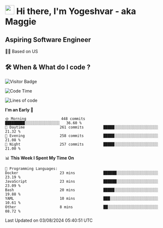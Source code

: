 <h1><img src="https://emojis.slackmojis.com/emojis/images/1531849430/4246/blob-sunglasses.gif?1531849430" width="30"/> Hi there, I'm Yogeshvar - aka Maggie</h1>

## Aspiring Software Engineer
🏂🏻  Based on US 

## 🛠 When & What do I code ?  

![Visitor Badge](https://visitor-badge.feriirawann.repl.co?username=yogeshvar&repo=yogeshvar&label=Visitors&style=plastic&color=%23457BFF&contentType=svg)

<!--START_SECTION:waka-->
![Code Time](http://img.shields.io/badge/Code%20Time-2%2C918%20hrs%2010%20mins-blue)

![Lines of code](https://img.shields.io/badge/From%20Hello%20World%20I%27ve%20Written-4.1%20million%20lines%20of%20code-blue)

**I'm an Early 🐤** 

```text
🌞 Morning                448 commits         █████████░░░░░░░░░░░░░░░░   36.60 % 
🌆 Daytime                261 commits         █████░░░░░░░░░░░░░░░░░░░░   21.32 % 
🌃 Evening                258 commits         █████░░░░░░░░░░░░░░░░░░░░   21.08 % 
🌙 Night                  257 commits         █████░░░░░░░░░░░░░░░░░░░░   21.00 % 
```


📊 **This Week I Spent My Time On** 

```text
💬 Programming Languages: 
Docker                   23 mins             ██████░░░░░░░░░░░░░░░░░░░   23.19 % 
JavaScript               23 mins             ██████░░░░░░░░░░░░░░░░░░░   23.09 % 
Bash                     20 mins             █████░░░░░░░░░░░░░░░░░░░░   19.88 % 
YAML                     10 mins             ███░░░░░░░░░░░░░░░░░░░░░░   10.61 % 
Other                    8 mins              ██░░░░░░░░░░░░░░░░░░░░░░░   08.72 % 
```


 Last Updated on 03/08/2024 05:40:51 UTC
<!--END_SECTION:waka-->
